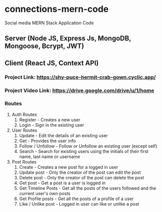 # connections-mern-code
Social media MERN Stack Application Code

## Server (Node JS, Express Js, MongoDB, Mongoose, Bcrypt, JWT)
## Client (React JS, Context API)
### Project Link: https://shy-puce-hermit-crab-gown.cyclic.app/
### Project Video Link: https://drive.google.com/drive/u/1/home

### Routes
1. Auth Routes
   1. Register - Creates a new user
   2. Login - Sign in the existing user 
3. User Routes
   1. Update - Edit the details of an existing user
   2. Get - Provides the user info
   3. Follow / Unfollow - Follow or Unfollow an existing user (except self)
   4. Search - Search for existing users using the initials of their first name, last name or username
5. Post Routes
   1. Create - Creates a new post for a logged in user
   2. Update post - Only the creator of the post can edit the post
   3. Delete post - Only the creator of the post can delete the post
   4. Get post - Get a post is a user is logged in
   5. Get Timeline Posts - Get all the posts of the users followed and the current user's own posts
   6. Get Profile posts - Get all the posts of a profile of a user
   7. Like / Unlike post - Logged in user can like or unlike a post
